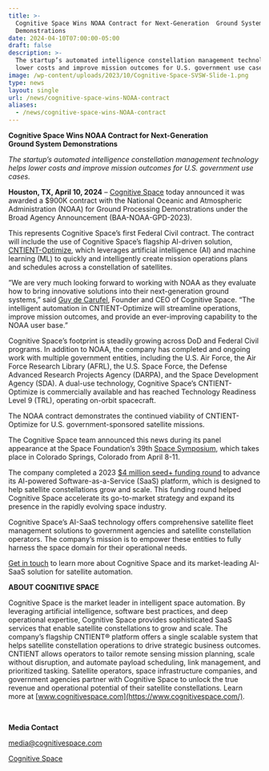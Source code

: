 ```yaml
---
title: >-
  Cognitive Space Wins NOAA Contract for Next-Generation  Ground System
  Demonstrations
date: 2024-04-10T07:00:00-05:00
draft: false
description: >-
  The startup’s automated intelligence constellation management technology helps
  lower costs and improve mission outcomes for U.S. government use cases.
image: /wp-content/uploads/2023/10/Cognitive-Space-SVSW-Slide-1.png
type: news
layout: single
url: /news/cognitive-space-wins-NOAA-contract
aliases:
  - /news/cognitive-space-wins-NOAA-contract
---
```

**Cognitive Space Wins NOAA Contract for Next-Generation <br>Ground System Demonstrations**

*The startup’s automated intelligence constellation management technology helps lower costs and improve mission outcomes for U.S. government use cases.*

**Houston, TX, April 10, 2024** – [Cognitive Space](https://www.cognitivespace.com/) today announced it was awarded a $900K contract with the National Oceanic and Atmospheric Administration (NOAA) for Ground Processing Demonstrations under the Broad Agency Announcement (BAA-NOAA-GPD-2023).

This represents Cognitive Space’s first Federal Civil contract. The contract will include the use of Cognitive Space’s flagship AI-driven solution, [CNTIENT-Optimize](https://www.cognitivespace.com/product/), which leverages artificial intelligence (AI) and machine learning (ML) to quickly and intelligently create mission operations plans and schedules across a constellation of satellites.

”We are very much looking forward to working with NOAA as they evaluate how to bring innovative solutions into their next-generation ground systems,” said [Guy de Carufel](https://www.linkedin.com/in/guydecarufel/), Founder and CEO of Cognitive Space. “The intelligent automation in CNTIENT-Optimize will streamline operations, improve mission outcomes, and provide an ever-improving capability to the NOAA user base.”

Cognitive Space’s footprint is steadily growing across DoD and Federal Civil programs. In addition to NOAA, the company has completed and ongoing work with multiple government entities, including the U.S. Air Force, the Air Force Research Library (AFRL), the U.S. Space Force, the Defense Advanced Research Projects Agency (DARPA), and the Space Development Agency (SDA). A dual-use technology, Cognitive Space’s CNTIENT-Optimize is commercially available and has reached Technology Readiness Level 9 (TRL), operating on-orbit spacecraft.

The NOAA contract demonstrates the continued viability of CNTIENT-Optimize for U.S. government-sponsored satellite missions.

The Cognitive Space team announced this news during its panel appearance at the Space Foundation’s 39th [Space Symposium](https://www.spacesymposium.org/), which takes place in Colorado Springs, Colorado from April 8-11.

The company completed a 2023 [$4 million seed+ funding round](https://www.cognitivespace.com/news/cognitive-space-raises-4million/) to advance its AI-powered Software-as-a-Service (SaaS) platform, which is designed to help satellite constellations grow and scale. This funding round helped Cognitive Space accelerate its go-to-market strategy and expand its presence in the rapidly evolving space industry.

Cognitive Space’s AI-SaaS technology offers comprehensive satellite fleet management solutions to government agencies and satellite constellation operators. The company’s mission is to empower these entities to fully harness the space domain for their operational needs.

[Get in touch](https://cognitivespace.com/contact/) to learn more about Cognitive Space and its market-leading AI-SaaS solution for satellite automation.<br>

**ABOUT COGNITIVE SPACE**

Cognitive Space is the market leader in intelligent space automation. By leveraging artificial intelligence, software best practices, and deep operational expertise, Cognitive Space provides sophisticated SaaS services that enable satellite constellations to grow and scale. The company’s flagship CNTIENT® platform offers a single scalable system that helps satellite constellation operations to drive strategic business outcomes. CNTIENT allows operators to tailor remote sensing mission planning, scale without disruption, and automate payload scheduling, link management, and prioritized tasking. Satellite operators, space infrastructure companies, and government agencies partner with Cognitive Space to unlock the true revenue and operational potential of their satellite constellations. Learn more at [www.cognitivespace.com](https://www.cognitivespace.com/).

&nbsp;

**Media Contact**

media@cognitivespace.com

[Cognitive Space](https://www.cognitivespace.com/)

&nbsp;